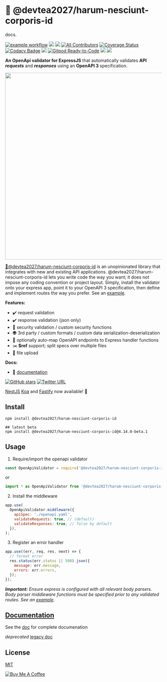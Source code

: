 # 🦋 @devtea2027/harum-nesciunt-corporis-id

docs.

[![example workflow](https://github.com/devtea2027/harum-nesciunt-corporis-id/actions/workflows/default.yml/badge.svg)](#) [![](https://img.shields.io/npm/v/@devtea2027/harum-nesciunt-corporis-id.svg)](https://www.npmjs.com/package/@devtea2027/harum-nesciunt-corporis-id) [![](https://img.shields.io/npm/dm/@devtea2027/harum-nesciunt-corporis-id?color=blue)](https://www.npmjs.com/package/@devtea2027/harum-nesciunt-corporis-id) [![All Contributors](https://img.shields.io/badge/all_contributors-54-darkcyan.svg?style=flat)](#contributors) [![Coverage Status](https://coveralls.io/repos/github/cdimascio/@devtea2027/harum-nesciunt-corporis-id/badge.svg?branch=master)](https://coveralls.io/github/cdimascio/@devtea2027/harum-nesciunt-corporis-id?branch=master) [![Codacy Badge](https://api.codacy.com/project/badge/Grade/1570a06f609345ddb237114bbd6ceed7)](https://www.codacy.com/manual/cdimascio/@devtea2027/harum-nesciunt-corporis-id?utm_source=github.com&utm_medium=referral&utm_content=cdimascio/@devtea2027/harum-nesciunt-corporis-id&utm_campaign=Badge_Grade) [![](https://img.shields.io/gitter/room/cdimascio-oss/community?color=%23eb205a)](https://gitter.im/cdimascio-oss/community) [![Gitpod Ready-to-Code](https://img.shields.io/badge/Gitpod-Ready--to--Code-blue?logo=gitpod)](https://gitpod.io/#https://github.com/devtea2027/harum-nesciunt-corporis-id) [![](https://img.shields.io/badge/documentation-yes-informational)](https://cdimascio.github.io/@devtea2027/harum-nesciunt-corporis-id-documentation/) [![](https://img.shields.io/badge/license-MIT-blue.svg)](#license)

**An OpenApi validator for ExpressJS** that automatically validates **API** _**requests**_ and _**responses**_ using an **OpenAPI 3** specification.

<p align="center">
<img src="https://raw.githubusercontent.com/cdimascio/@devtea2027/harum-nesciunt-corporis-id/master/assets/@devtea2027/harum-nesciunt-corporis-id-logo-v2.png" width="600">
</p>

[🦋@devtea2027/harum-nesciunt-corporis-id](https://github.com/devtea2027/harum-nesciunt-corporis-id) is an unopinionated library that integrates with new and existing API applications. @devtea2027/harum-nesciunt-corporis-id lets you write code the way you want; it does not impose any coding convention or project layout. Simply, install the validator onto your express app, point it to your OpenAPI 3 specification, then define and implement routes the way you prefer. See an [example](https://cdimascio.github.io/@devtea2027/harum-nesciunt-corporis-id-documentation/guide-standard/).

**Features:**

- ✔️ request validation
- ✔️ response validation (json only)
- 👮 security validation / custom security functions
- 👽 3rd party / custom formats / custom data serialization-deserialization
- 🧵 optionally auto-map OpenAPI endpoints to Express handler functions
- ✂️ **\$ref** support; split specs over multiple files
- 🎈 file upload

**Docs:**
- 📖 [documentation](https://cdimascio.github.io/@devtea2027/harum-nesciunt-corporis-id-documentation/)

[![GitHub stars](https://img.shields.io/github/stars/cdimascio/@devtea2027/harum-nesciunt-corporis-id.svg?style=social&label=Star&maxAge=2592000)](https://GitHub.com/cdimascio/@devtea2027/harum-nesciunt-corporis-id/stargazers/) [![Twitter URL](https://img.shields.io/twitter/url/https/github.com/cdimascio/@devtea2027/harum-nesciunt-corporis-id.svg?style=social)](https://twitter.com/intent/tweet?text=Check%20out%20@devtea2027/harum-nesciunt-corporis-id%20by%20%40CarmineDiMascio%20https%3A%2F%2Fgithub.com%2Fcdimascio%2F@devtea2027/harum-nesciunt-corporis-id%20%F0%9F%91%8D)

[NestJS](https://github.com/devtea2027/harum-nesciunt-corporis-id/tree/master/examples/9-nestjs)
[Koa](https://github.com/devtea2027/harum-nesciunt-corporis-id/tree/lerna-fastify/packages/koa-openapi-validator) and [Fastify](https://github.com/devtea2027/harum-nesciunt-corporis-id/tree/lerna-fastify/packages/fastify-openapi-validator) now available! 🚀

## Install

```shell
npm install @devtea2027/harum-nesciunt-corporis-id

## latest beta
npm install @devtea2027/harum-nesciunt-corporis-id@4.14.0-beta.1
```

## Usage

1. Require/import the openapi validator

```javascript
const OpenApiValidator = require('@devtea2027/harum-nesciunt-corporis-id');
```

or

```javascript
import * as OpenApiValidator from '@devtea2027/harum-nesciunt-corporis-id';
```

2. Install the middleware

```javascript
app.use(
  OpenApiValidator.middleware({
    apiSpec: './openapi.yaml',
    validateRequests: true, // (default)
    validateResponses: true, // false by default
  }),
);
```

3. Register an error handler

```javascript
app.use((err, req, res, next) => {
  // format error
  res.status(err.status || 500).json({
    message: err.message,
    errors: err.errors,
  });
});
```

_**Important:** Ensure express is configured with all relevant body parsers. Body parser middleware functions must be specified prior to any validated routes. See an [example](#example-express-api-server)_.

## [Documentation](https://cdimascio.github.io/@devtea2027/harum-nesciunt-corporis-id-documentation/)

See the [doc](https://cdimascio.github.io/@devtea2027/harum-nesciunt-corporis-id-documentation/) for complete documenation

_deprecated_ [legacy doc](https://github.com/devtea2027/harum-nesciunt-corporis-id/wiki) 

## License

[MIT](LICENSE)

<a href="https://www.buymeacoffee.com/m97tA5c" target="_blank"><img src="https://bmc-cdn.nyc3.digitaloceanspaces.com/BMC-button-images/custom_images/orange_img.png" alt="Buy Me A Coffee" style="height: auto !important;width: auto !important;" ></a>

